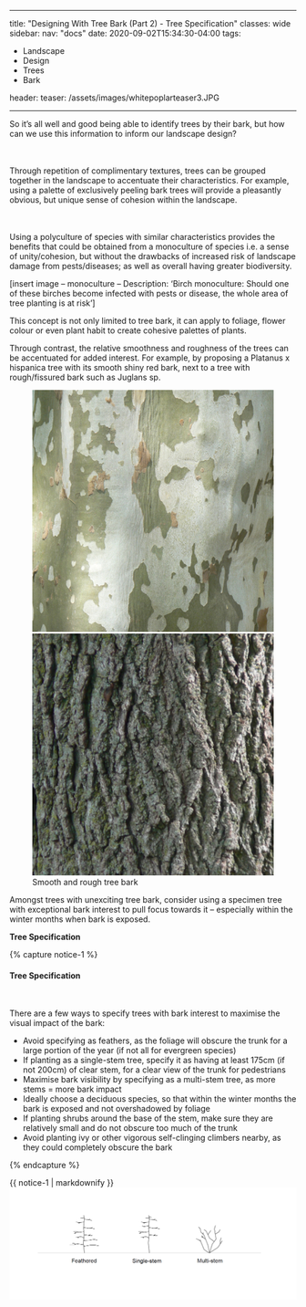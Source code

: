 ---
title: "Designing With Tree Bark (Part 2) - Tree Specification"
classes: wide
sidebar:
  nav: "docs"
date: 2020-09-02T15:34:30-04:00
tags:
  - Landscape
  - Design
  - Trees
  - Bark
  
header:
  teaser: /assets/images/whitepoplarteaser3.JPG
  
  
  

  ---
  
  
<p style="text-align: justify;">
  
So it’s all well and good being able to identify trees by their bark, but how can we use this information to inform our landscape design?

<br><br>
Through repetition of complimentary textures, trees can be grouped together in the landscape to accentuate their characteristics. For example, using a palette of exclusively peeling bark trees will provide a pleasantly obvious, but unique sense of cohesion within the landscape.

<br><br>
Using a polyculture of species with similar characteristics provides the benefits that could be obtained from a monoculture of species i.e. a sense of unity/cohesion, but without the drawbacks of increased risk of landscape damage from pests/diseases; as well as overall having greater biodiversity.

[insert image – monoculture – Description: ‘Birch monoculture: Should one of these birches become infected with pests or disease, the whole area of tree planting is at risk’]

This concept is not only limited to tree bark, it can apply to foliage, flower colour or even plant habit to create cohesive palettes of plants.

Through contrast, the relative smoothness and roughness of the trees can be accentuated for added interest. For example, by proposing a Platanus x hispanica tree with its smooth shiny red bark, next to a tree with rough/fissured bark such as Juglans sp.


</p>

<figure class="half">
    <a href="/assets/images/platanus x hispanica CC0.jpg"><img src="/assets/images/platanus x hispanica CC0.jpg"></a>
    <a href="/assets/images/Juglans nigra CC0.jpg"><img src="/assets/images/Juglans nigra CC0.jpg"></a>
    <figcaption>Smooth and rough tree bark </figcaption>
</figure>

<p style="text-align: justify;">

Amongst trees with unexciting tree bark, consider using a specimen tree with exceptional bark interest to pull focus towards it – especially within the winter months when bark is exposed.

</p>

**Tree Specification**

{% capture notice-1 %}

#### Tree Specification

<br>

There are a few ways to specify trees with bark interest to maximise the visual impact of the bark:

* Avoid specifying as feathers, as the foliage will obscure the trunk for a large portion of the year (if not all for evergreen species)
* If planting as a single-stem tree, specify it as having at least 175cm (if not 200cm) of clear stem, for a clear view of the trunk for pedestrians
* Maximise bark visibility by specifying as a multi-stem tree, as more stems = more bark impact
* Ideally choose a deciduous species, so that within the winter months the bark is exposed and not overshadowed by foliage
* If planting shrubs around the base of the stem, make sure they are relatively small and do not obscure too much of the trunk 
* Avoid planting ivy or other vigorous self-clinging climbers nearby, as they could completely obscure the bark

{% endcapture %}

<div class="notice">
  {{ notice-1 | markdownify }}
</div>

<img src="/assets/images/treeform.PNG" alt="no-alignment">
